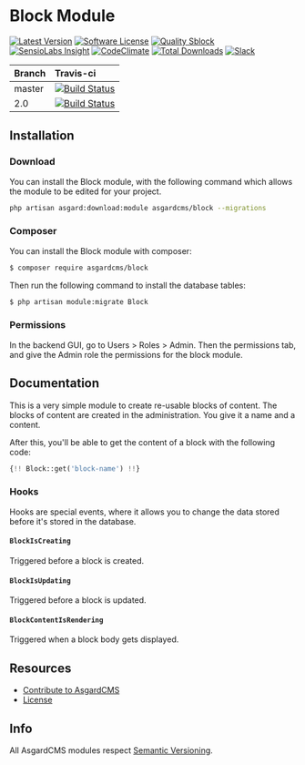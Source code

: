 # Block Module

[![Latest Version](https://img.shields.io/github/release/asgardcms/block.svg?style=flat-square)](https://github.com/asgardcms/block/releases)
[![Software License](https://img.shields.io/badge/license-MIT-brightgreen.svg?style=flat-square)](LICENSE.md)
[![Quality Sblock](https://img.shields.io/scrutinizer/g/asgardcms/block.svg?style=flat-square)](https://scrutinizer-ci.com/g/asgardcms/block)
[![SensioLabs Insight](https://img.shields.io/sensiolabs/i/650c6d28-e888-4bbc-a57b-cf684d3fe7bf.svg)](https://insight.sensiolabs.com/projects/650c6d28-e888-4bbc-a57b-cf684d3fe7bf)
[![CodeClimate](https://img.shields.io/codeclimate/github/AsgardCms/Block.svg)](https://codeclimate.com/github/AsgardCms/Block)
[![Total Downloads](https://img.shields.io/packagist/dt/asgardcms/block.svg?style=flat-square)](https://packagist.org/packages/asgardcms/block)
[![Slack](http://slack.asgardcms.com/badge.svg)](http://slack.asgardcms.com/)


| Branch | Travis-ci                                                                                                         |
|:-------|:------------------------------------------------------------------------------------------------------------------|
| master | [![Build Status](https://travis-ci.org/AsgardCms/Block.svg?branch=master)](https://travis-ci.org/AsgardCms/Block) |
| 2.0       | [![Build Status](https://travis-ci.org/AsgardCms/Block.svg?branch=2.0)](https://travis-ci.org/AsgardCms/Block) |

## Installation

### Download

You can install the Block module, with the following command which allows the module to be edited for your project.

``` sh
php artisan asgard:download:module asgardcms/block --migrations
```

### Composer
You can install the Block module with composer:

```sh
$ composer require asgardcms/block
```

Then run the following command to install the database tables:

```sh
$ php artisan module:migrate Block
```

### Permissions

In the backend GUI, go to Users > Roles > Admin. Then the permissions tab, and give the Admin role the permissions for the block module.

## Documentation

This is a very simple module to create re-usable blocks of content. The blocks of content are created in the administration. You give it a name and a content.

After this, you'll be able to get the content of a block with the following code:

``` php
{!! Block::get('block-name') !!}
```


### Hooks

Hooks are special events, where it allows you to change the data stored before it's stored in the database.

#### `BlockIsCreating`

Triggered before a block is created.

#### `BlockIsUpdating`

Triggered before a block is updated.

#### `BlockContentIsRendering`

Triggered when a block body gets displayed.

## Resources

- [Contribute to AsgardCMS](https://asgardcms.com/en/docs/getting-started/contributing)
- [License](LICENSE.md)


## Info

All AsgardCMS modules respect [Semantic Versioning](http://semver.org/).
